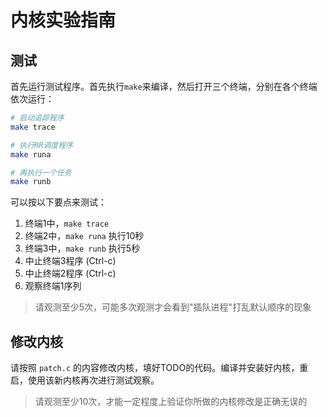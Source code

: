 # 内核实验指南

## 测试

首先运行测试程序。首先执行`make`来编译，然后打开三个终端，分别在各个终端依次运行：

```bash
# 启动追踪程序
make trace

# 执行RR调度程序
make runa

# 再执行一个任务
make runb
```

可以按以下要点来测试：

1. 终端1中，`make trace`
2. 终端2中，`make runa` 执行10秒
3. 终端3中，`make runb` 执行5秒
4. 中止终端3程序 (Ctrl-c)
5. 中止终端2程序 (Ctrl-c)
6. 观察终端1序列

> 请观测至少5次，可能多次观测才会看到"插队进程"打乱默认顺序的现象


## 修改内核

请按照 `patch.c` 的内容修改内核，填好TODO的代码。编译并安装好内核，重启，使用该新内核再次进行测试观察。

> 请观测至少10次，才能一定程度上验证你所做的内核修改是正确无误的
